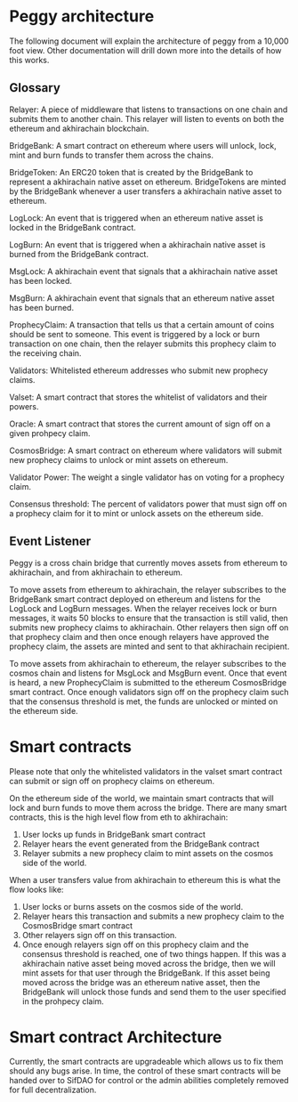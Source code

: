 # Peggy architecture

The following document will explain the architecture of peggy from a 10,000 foot view. Other documentation will drill down more into the details of how this works.


## Glossary
Relayer: A piece of middleware that listens to transactions on one chain and submits them to another chain. This relayer will listen to events on both the ethereum and akhirachain blockchain.

BridgeBank: A smart contract on ethereum where users will unlock, lock, mint and burn funds to transfer them across the chains.

BridgeToken: An ERC20 token that is created by the BridgeBank to represent a akhirachain native asset on ethereum. BridgeTokens are minted by the BridgeBank whenever a user transfers a akhirachain native asset to ethereum.

LogLock: An event that is triggered when an ethereum native asset is locked in the BridgeBank contract.

LogBurn: An event that is triggered when a akhirachain native asset is burned from the BridgeBank contract.

MsgLock: A akhirachain event that signals that a akhirachain native asset has been locked.

MsgBurn: A akhirachain event that signals that an ethereum native asset has been burned.

ProphecyClaim: A transaction that tells us that a certain amount of coins should be sent to someone. This event is triggered by a lock or burn transaction on one chain, then the relayer submits this prophecy claim to the receiving chain.

Validators: Whitelisted ethereum addresses who submit new prophecy claims.

Valset: A smart contract that stores the whitelist of validators and their powers.

Oracle: A smart contract that stores the current amount of sign off on a given prohpecy claim.

CosmosBridge: A smart contract on ethereum where validators will submit new prophecy claims to unlock or mint assets on ethereum.

Validator Power: The weight a single validator has on voting for a prophecy claim.

Consensus threshold: The percent of validators power that must sign off on a prophecy claim for it to mint or unlock assets on the ethereum side.


## Event Listener

Peggy is a cross chain bridge that currently moves assets from ethereum to akhirachain, and from akhirachain to ethereum. 

To move assets from ethereum to akhirachain, the relayer subscribes to the BridgeBank smart contract deployed on ethereum and listens for the LogLock and LogBurn messages. When the relayer receives lock or burn messages, it waits 50 blocks to ensure that the transaction is still valid, then submits new prophecy claims to akhirachain. Other relayers then sign off on that prophecy claim and then once enough relayers have approved the prophecy claim, the assets are minted and sent to that akhirachain recipient.

To move assets from akhirachain to ethereum, the relayer subscribes to the cosmos chain and listens for MsgLock and MsgBurn event. Once that event is heard, a new ProphecyClaim is submitted to the ethereum CosmosBridge smart contract. Once enough validators sign off on the prophecy claim such that the consensus threshold is met, the funds are unlocked or minted on the ethereum side.

# Smart contracts

Please note that only the whitelisted validators in the valset smart contract can submit or sign off on prophecy claims on ethereum.

On the ethereum side of the world, we maintain smart contracts that will lock and burn funds to move them across the bridge. There are many smart contracts, this is the high level flow from eth to akhirachain:
1. User locks up funds in BridgeBank smart contract
2. Relayer hears the event generated from the BridgeBank contract
3. Relayer submits a new prophecy claim to mint assets on the cosmos side of the world.

When a user transfers value from akhirachain to ethereum this is what the flow looks like:
1. User locks or burns assets on the cosmos side of the world.
2. Relayer hears this transaction and submits a new prophecy claim to the CosmosBridge smart contract
3. Other relayers sign off on this transaction.
4. Once enough relayers sign off on this prophecy claim and the consensus threshold is reached, one of two things happen. If this was a akhirachain native asset being moved across the bridge, then we will mint assets for that user through the BridgeBank. If this asset being moved across the bridge was an ethereum native asset, then the BridgeBank will unlock those funds and send them to the user specified in the prohpecy claim.

# Smart contract Architecture
Currently, the smart contracts are upgradeable which allows us to fix them should any bugs arise. In time, the control of these smart contracts will be handed over to SifDAO for control or the admin abilities completely removed for full decentralization.